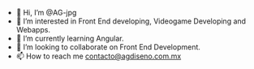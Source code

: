 - 👋 Hi, I’m @AG-jpg
- 👀 I’m interested in Front End developing, Videogame Developing and Webapps.
- 🌱 I’m currently learning Angular.
- 💞️ I’m looking to collaborate on Front End Development.
- 📫 How to reach me contacto@agdiseno.com.mx

<!---
AG-jpg/AG-jpg is a ✨ special ✨ repository because its `README.md` (this file) appears on your GitHub profile.
You can click the Preview link to take a look at your changes.
--->
